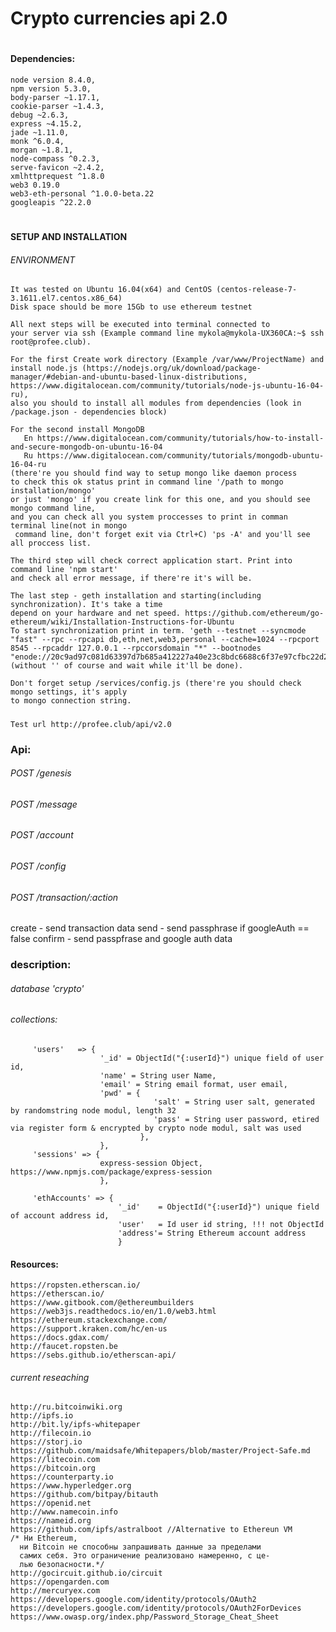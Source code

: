 # Crypto currencies api 2.0
#
####   Dependencies:

    node version 8.4.0, 
    npm version 5.3.0,
    body-parser ~1.17.1,
    cookie-parser ~1.4.3,
    debug ~2.6.3,
    express ~4.15.2,
    jade ~1.11.0,
    monk ^6.0.4,
    morgan ~1.8.1,
    node-compass ^0.2.3,
    serve-favicon ~2.4.2,
    xmlhttprequest ^1.8.0
    web3 0.19.0
    web3-eth-personal ^1.0.0-beta.22
    googleapis ^22.2.0
    
#
#### SETUP AND INSTALLATION
   ###### ENVIRONMENT
    It was tested on Ubuntu 16.04(x64) and CentOS (centos-release-7-3.1611.el7.centos.x86_64)
    Disk space should be more 15Gb to use ethereum testnet
    
    All next steps will be executed into terminal connected to 
    your server via ssh (Example command line mykola@mykola-UX360CA:~$ ssh root@profee.club).
    
    For the first Create work directory (Example /var/www/ProjectName) and
    install node.js (https://nodejs.org/uk/download/package-manager/#debian-and-ubuntu-based-linux-distributions,
    https://www.digitalocean.com/community/tutorials/node-js-ubuntu-16-04-ru),
    also you should to install all modules from dependencies (look in /package.json - dependencies block)
    
    For the second install MongoDB 
       En https://www.digitalocean.com/community/tutorials/how-to-install-and-secure-mongodb-on-ubuntu-16-04
       Ru https://www.digitalocean.com/community/tutorials/mongodb-ubuntu-16-04-ru
    (there're you should find way to setup mongo like daemon process
    to check this ok status print in command line '/path to mongo installation/mongo'
    or just 'mongo' if you create link for this one, and you should see mongo command line,
    and you can check all you system proccesses to print in comman terminal line(not in mongo
     command line, don't forget exit via Ctrl+C) 'ps -A' and you'll see all proccess list.
      
    The third step will check correct application start. Print into command line 'npm start' 
    and check all error message, if there're it's will be.
    
    The last step - geth installation and starting(including synchronization). It's take a time
    depend on your hardware and net speed. https://github.com/ethereum/go-ethereum/wiki/Installation-Instructions-for-Ubuntu
    To start synchronization print in term. 'geth --testnet --syncmode "fast" --rpc --rpcapi db,eth,net,web3,personal --cache=1024 --rpcport 8545 --rpcaddr 127.0.0.1 --rpccorsdomain "*" --bootnodes "enode://20c9ad97c081d63397d7b685a412227a40e23c8bdc6688c6f37e97cfbc22d2b4d1db1510d8f61e6a8866ad7f0e17c02b14182d37ea7c3c8b9c2683aeb6b733a1@52.169.14.227:30303,enode://6ce05930c72abc632c58e2e4324f7c7ea478cec0ed4fa2528982cf34483094e9cbc9216e7aa349691242576d552a2a56aaeae426c5303ded677ce455ba1acd9d@13.84.180.240:30303"'
    (without '' of course and wait while it'll be done).
    
    Don't forget setup /services/config.js (there're you should check mongo settings, it's apply 
    to mongo connection string. 
              
    
#####   
    
    Test url http://profee.club/api/v2.0
###   Api:
   ###### POST /genesis
   ###### POST /message          
   ###### POST /account   
   ###### POST /config
   ###### POST /transaction/:action 
   create - send transaction data
   send - send passphrase if googleAuth == false
   confirm - send passpfrase and google auth data                                

###	description:

  ###### database 'crypto'
  ###### collections:
         'users'   => {
                        '_id' = ObjectId("{:userId}") unique field of user id,
                        'name' = String user Name,
                        'email' = String email format, user email,
                        'pwd' = {
                                    'salt' = String user salt, generated by randomstring node modul, length 32
                                    'pass' = String user password, etired via register form & encrypted by crypto node modul, salt was used
                                 },
                        },
         'sessions' => {
                        express-session Object,  https://www.npmjs.com/package/express-session
                        },
         
         'ethAccounts' => {
                            '_id'    = ObjectId("{:userId}") unique field of account address id,
                            'user'   = Id user id string, !!! not ObjectId
                            'address'= String Ethereum account address
                            }          
     
     
####    Resources:
    https://ropsten.etherscan.io/
    https://etherscan.io/
    https://www.gitbook.com/@ethereumbuilders
    https://web3js.readthedocs.io/en/1.0/web3.html
    https://ethereum.stackexchange.com/
    https://support.kraken.com/hc/en-us
    https://docs.gdax.com/
    http://faucet.ropsten.be 
    https://sebs.github.io/etherscan-api/
    
######    current reseaching
    http://ru.bitcoinwiki.org
    http://ipfs.io
    http://bit.ly/ipfs-whitepaper
    http://filecoin.io
    https://storj.io
    https://github.com/maidsafe/Whitepapers/blob/master/Project-Safe.md
    https://litecoin.com
    https://bitcoin.org
    https://counterparty.io
    https://www.hyperledger.org
    https://github.com/bitpay/bitauth
    https://openid.net
    http://www.namecoin.info
    https://nameid.org
    https://github.com/ipfs/astralboot //Alternative to Ethereun VM
    /* Ни Ethereum,
      ни Bitcoin не способны запрашивать данные за пределами
      самих себя. Это ограничение реализовано намеренно, с це-
      лью безопасности.*/
    http://gocircuit.github.io/circuit
    https://opengarden.com
    http://mercuryex.com  
    https://developers.google.com/identity/protocols/OAuth2
    https://developers.google.com/identity/protocols/OAuth2ForDevices
    https://www.owasp.org/index.php/Password_Storage_Cheat_Sheet
    
    